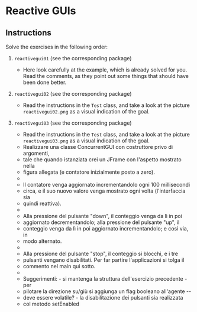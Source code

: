 # Reactive GUIs 

## Instructions

Solve the exercises in the following order:

1. `reactivegui01` (see the corresponding package)
    - Here look carefully at the example, which is already solved for you. Read the comments, as they point out some things that should have been done better.
2. `reactivegui02` (see the corresponding package)
    - Read the instructions in the `Test` class, and take a look at the picture `reactivegui02.png` as a visual indication of the goal.
3. `reactivegui03` (see the corresponding package)
    - Read the instructions in the `Test` class, and take a look at the picture `reactivegui03.png` as a visual indication of the goal.

     * Realizzare una classe ConcurrentGUI con costruttore privo di argomenti,
     * tale che quando istanziata crei un JFrame con l'aspetto mostrato nella
     * figura allegata (e contatore inizialmente posto a zero).
     * 
     * Il contatore venga aggiornato incrementandolo ogni 100 millisecondi
     * circa, e il suo nuovo valore venga mostrato ogni volta (l'interfaccia sia
     * quindi reattiva).
     * 
     * Alla pressione del pulsante "down", il conteggio venga da lì in poi
     * aggiornato decrementandolo; alla pressione del pulsante "up", il
     * conteggio venga da lì in poi aggiornato incrementandolo; e così via, in
     * modo alternato.
     * 
     * Alla pressione del pulsante "stop", il conteggio si blocchi, e i tre
     * pulsanti vengano disabilitati. Per far partire l'applicazioni si tolga il
     * commento nel main qui sotto.
     * 
     * Suggerimenti: - si mantenga la struttura dell'esercizio precedente - per
     * pilotare la direzione su/giù si aggiunga un flag booleano all'agente --
     * deve essere volatile? - la disabilitazione dei pulsanti sia realizzata
     * col metodo setEnabled